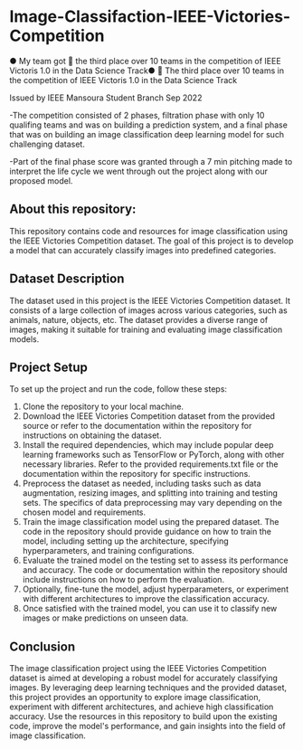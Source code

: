 # Image-Classifaction-IEEE-Victories-Competition


● My team got 🥉 the third place over 10 teams in the competition of IEEE Victoris 1.0 in the Data Science Track● 🥉 The third place over 10 teams in the competition of IEEE Victoris 1.0 in the Data Science Track

Issued by IEEE Mansoura Student Branch Sep 2022

-The competition consisted of 2 phases, filtration phase with only 10 qualifing teams and was on building a prediction system, and a final phase that was on building an image classification deep learning model for such challenging dataset.

-Part of the final phase score was granted through a 7 min pitching made to interpret the life cycle we went through out the project along with our proposed model.

## About this repository:

This repository contains code and resources for image classification using the IEEE Victories Competition dataset. The goal of this project is to develop a model that can accurately classify images into predefined categories.

## Dataset Description

The dataset used in this project is the IEEE Victories Competition dataset. It consists of a large collection of images across various categories, such as animals, nature, objects, etc. The dataset provides a diverse range of images, making it suitable for training and evaluating image classification models.

## Project Setup

To set up the project and run the code, follow these steps:

1. Clone the repository to your local machine.
2. Download the IEEE Victories Competition dataset from the provided source or refer to the documentation within the repository for instructions on obtaining the dataset.
3. Install the required dependencies, which may include popular deep learning frameworks such as TensorFlow or PyTorch, along with other necessary libraries. Refer to the provided requirements.txt file or the documentation within the repository for specific instructions.
4. Preprocess the dataset as needed, including tasks such as data augmentation, resizing images, and splitting into training and testing sets. The specifics of data preprocessing may vary depending on the chosen model and requirements.
5. Train the image classification model using the prepared dataset. The code in the repository should provide guidance on how to train the model, including setting up the architecture, specifying hyperparameters, and training configurations.
6. Evaluate the trained model on the testing set to assess its performance and accuracy. The code or documentation within the repository should include instructions on how to perform the evaluation.
7. Optionally, fine-tune the model, adjust hyperparameters, or experiment with different architectures to improve the classification accuracy.
8. Once satisfied with the trained model, you can use it to classify new images or make predictions on unseen data.



## Conclusion

The image classification project using the IEEE Victories Competition dataset is aimed at developing a robust model for accurately classifying images. By leveraging deep learning techniques and the provided dataset, this project provides an opportunity to explore image classification, experiment with different architectures, and achieve high classification accuracy. Use the resources in this repository to build upon the existing code, improve the model's performance, and gain insights into the field of image classification.
